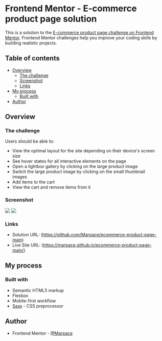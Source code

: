 # Frontend Mentor - E-commerce product page solution

This is a solution to the [E-commerce product page challenge on Frontend Mentor](https://www.frontendmentor.io/challenges/ecommerce-product-page-UPsZ9MJp6). Frontend Mentor challenges help you improve your coding skills by building realistic projects.

## Table of contents

- [Overview](#overview)
  - [The challenge](#the-challenge)
  - [Screenshot](#screenshot)
  - [Links](#links)
- [My process](#my-process)
  - [Built with](#built-with)
- [Author](#author)

## Overview

### The challenge

Users should be able to:

- View the optimal layout for the site depending on their device's screen size
- See hover states for all interactive elements on the page
- Open a lightbox gallery by clicking on the large product image
- Switch the large product image by clicking on the small thumbnail images
- Add items to the cart
- View the cart and remove items from it

### Screenshot

![](./images/Screenshot-desktop.jpg)
![](./images/Screenshot-mobile.jpg)

### Links

- Solution URL: (https://github.com/Marpace/ecommerce-product-page-main)
- Live Site URL: (https://marpace.github.io/ecommerce-product-page-main/)

## My process

### Built with

- Semantic HTML5 markup 
- Flexbox
- Mobile-first workflow
- [Sass](https://sass-lang.com/) - CSS preprocessor

## Author

- Frontend Mentor - [@Marpace](https://www.frontendmentor.io/profile/Marpace)
